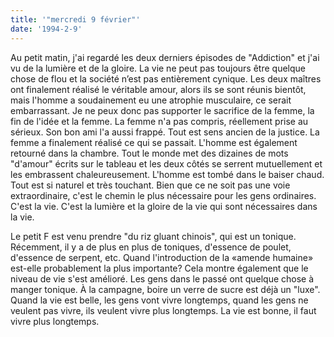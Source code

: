```yaml
---
title: '"mercredi 9 février"'
date: '1994-2-9'
---
```

Au petit matin, j'ai regardé les deux derniers épisodes de "Addiction" et j'ai vu de la lumière et de la gloire. La vie ne peut pas toujours être quelque chose de flou et la société n’est pas entièrement cynique. Les deux maîtres ont finalement réalisé le véritable amour, alors ils se sont réunis bientôt, mais l'homme a soudainement eu une atrophie musculaire, ce serait embarrassant. Je ne peux donc pas supporter le sacrifice de la femme, la fin de l'idée et la femme. La femme n'a pas compris, réellement prise au sérieux. Son bon ami l'a aussi frappé. Tout est sens ancien de la justice. La femme a finalement réalisé ce qui se passait. L'homme est également retourné dans la chambre. Tout le monde met des dizaines de mots "d'amour" écrits sur le tableau et les deux côtés se serrent mutuellement et les embrassent chaleureusement. L'homme est tombé dans le baiser chaud. Tout est si naturel et très touchant. Bien que ce ne soit pas une voie extraordinaire, c'est le chemin le plus nécessaire pour les gens ordinaires. C'est la vie. C'est la lumière et la gloire de la vie qui sont nécessaires dans la vie.

Le petit F est venu prendre "du riz gluant chinois", qui est un tonique. Récemment, il y a de plus en plus de toniques, d'essence de poulet, d'essence de serpent, etc. Quand l'introduction de la «amende humaine» est-elle probablement la plus importante? Cela montre également que le niveau de vie s'est amélioré. Les gens dans le passé ont quelque chose à manger tonique. À la campagne, boire un verre de sucre est déjà un "luxe". Quand la vie est belle, les gens vont vivre longtemps, quand les gens ne veulent pas vivre, ils veulent vivre plus longtemps. La vie est bonne, il faut vivre plus longtemps.